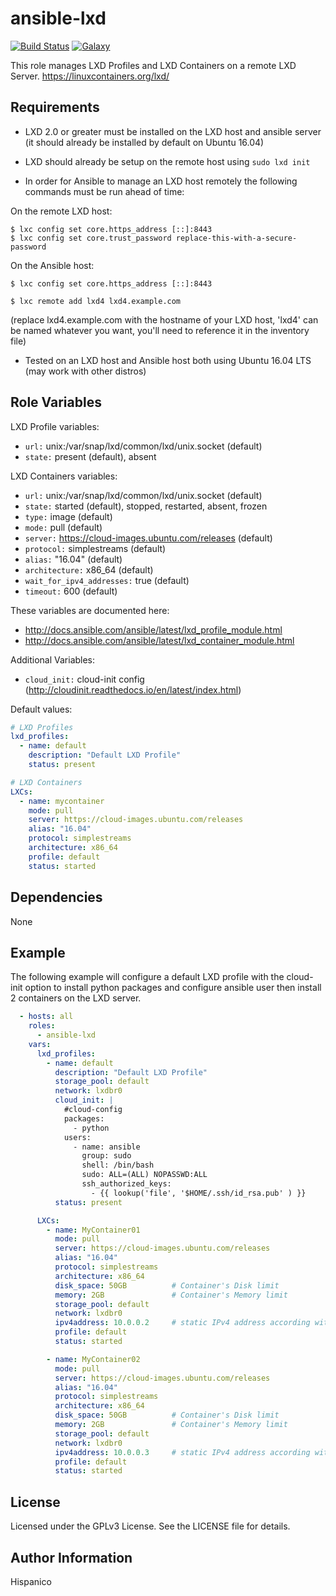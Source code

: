 ansible-lxd
=========
[![Build Status](https://img.shields.io/travis/hispanico/ansible-lxd.svg?style=flat-square)](https://travis-ci.org/hispanico/ansible-lxd)
[![Galaxy](https://img.shields.io/badge/galaxy-hispanico.lxd-blue.svg?style=flat-square)](https://galaxy.ansible.com/hispanico/lxd/)

This role manages LXD Profiles and LXD Containers on a remote LXD Server. https://linuxcontainers.org/lxd/


Requirements
------------

* LXD 2.0 or greater must be installed on the LXD host and ansible server (it should already be installed by default on Ubuntu 16.04)

* LXD should already be setup on the remote host using `sudo lxd init`

* In order for Ansible to manage an LXD host remotely the following commands must be run ahead of time:

On the remote LXD host:

```
$ lxc config set core.https_address [::]:8443
$ lxc config set core.trust_password replace-this-with-a-secure-password
```

On the Ansible host:

```
$ lxc config set core.https_address [::]:8443
```

```
$ lxc remote add lxd4 lxd4.example.com
```
(replace lxd4.example.com with the hostname of your LXD host, 'lxd4' can be named whatever you want, you'll need to reference it in the inventory file)

* Tested on an LXD host and Ansible host both using Ubuntu 16.04 LTS (may work with other distros)

Role Variables
--------------

LXD Profile variables:
* `url:` unix:/var/snap/lxd/common/lxd/unix.socket (default)
* `state:` present (default), absent

LXD Containers variables:
* `url:` unix:/var/snap/lxd/common/lxd/unix.socket (default)
* `state:` started (default), stopped, restarted, absent, frozen
* `type:` image (default)
* `mode:` pull (default)
* `server:` https://cloud-images.ubuntu.com/releases (default)
* `protocol:` simplestreams (default)
* `alias:` "16.04" (default)
* `architecture:` x86_64 (default)
* `wait_for_ipv4_addresses:` true (default)
* `timeout:` 600 (default)

These variables are documented here:
* http://docs.ansible.com/ansible/latest/lxd_profile_module.html
* http://docs.ansible.com/ansible/latest/lxd_container_module.html

Additional Variables:
* `cloud_init:` cloud-init config (http://cloudinit.readthedocs.io/en/latest/index.html)

Default values:

```yaml
# LXD Profiles
lxd_profiles:
  - name: default
    description: "Default LXD Profile"
    status: present

# LXD Containers
LXCs:
  - name: mycontainer
    mode: pull
    server: https://cloud-images.ubuntu.com/releases
    alias: "16.04"
    protocol: simplestreams
    architecture: x86_64
    profile: default
    status: started

```

Dependencies
------------

None


Example
----------------

The following example will configure a default LXD profile with the cloud-init option to install python packages and configure ansible user then install 2 containers on the LXD server.

```yaml
  - hosts: all
    roles:
      - ansible-lxd
    vars:
      lxd_profiles:
        - name: default
          description: "Default LXD Profile"
          storage_pool: default
          network: lxdbr0
          cloud_init: |
            #cloud-config
            packages:
              - python
            users:
              - name: ansible
                group: sudo
                shell: /bin/bash
                sudo: ALL=(ALL) NOPASSWD:ALL
                ssh_authorized_keys:
                  - {{ lookup('file', '$HOME/.ssh/id_rsa.pub' ) }}
          status: present

      LXCs:
        - name: MyContainer01
          mode: pull
          server: https://cloud-images.ubuntu.com/releases
          alias: "16.04"
          protocol: simplestreams
          architecture: x86_64
          disk_space: 50GB          # Container's Disk limit
          memory: 2GB               # Container's Memory limit
          storage_pool: default
          network: lxdbr0
          ipv4address: 10.0.0.2     # static IPv4 address according with lxdbr0 subnet
          profile: default
          status: started

        - name: MyContainer02
          mode: pull
          server: https://cloud-images.ubuntu.com/releases
          alias: "16.04"
          protocol: simplestreams
          architecture: x86_64
          disk_space: 50GB          # Container's Disk limit
          memory: 2GB               # Container's Memory limit
          storage_pool: default
          network: lxdbr0
          ipv4address: 10.0.0.3     # static IPv4 address according with lxdbr0 subnet
          profile: default
          status: started
```


License
-------

Licensed under the GPLv3 License. See the LICENSE file for details.

Author Information
------------------

Hispanico
